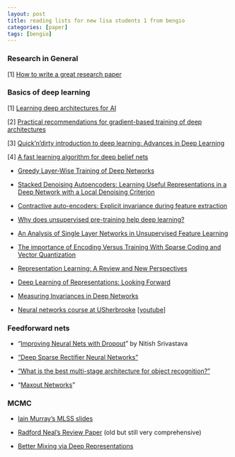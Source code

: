 ```yaml
---
layout: post
title: reading lists for new lisa students 1 from bengio
categories: [paper]
tags: [bengio]
---
```



### Research in General

[1] [How to write a great research paper](https://research.microsoft.com/en-us/um/people/simonpj/papers/giving-a-talk/writing-a-paper-slides.pdf)


### Basics of deep learning

[1] [Learning deep architectures for AI](http://www.iro.umontreal.ca/~bengioy/papers/ftml_book.pdf)

[2] [Practical recommendations for gradient-based training of deep architectures](http://arxiv.org/pdf/1206.5533v2.pdf)

[3] [Quick’n’dirty introduction to deep learning: Advances in Deep Learning ](http://www.kyunghyuncho.me/)

[4] [A fast learning algorithm for deep belief nets](http://www.cs.toronto.edu/~hinton/absps/fastnc.pdf)

* [Greedy Layer-Wise Training of Deep Networks](http://machinelearning.wustl.edu/mlpapers/paper_files/NIPS2006_739.pdf)

* [Stacked Denoising Autoencoders: Learning Useful Representations in a Deep Network with a Local Denoising Criterion](http://citeseerx.ist.psu.edu/viewdoc/download?doi=10.1.1.297.3484&rep=rep1&type=pdf)

* [Contractive auto-encoders: Explicit invariance during feature extraction](http://machinelearning.wustl.edu/mlpapers/paper_files/ICML2011Rifai_455.pdf)

* [Why does unsupervised pre-training help deep learning?](http://machinelearning.wustl.edu/mlpapers/paper_files/AISTATS2010_ErhanCBV10.pdf)

* [An Analysis of Single Layer Networks in Unsupervised Feature Learning](http://web.eecs.umich.edu/~honglak/nipsdlufl10-AnalysisSingleLayerUnsupervisedFeatureLearning.pdf)

* [The importance of Encoding Versus Training With Sparse Coding and Vector Quantization](http://www.stanford.edu/~acoates/papers/coatesng_icml_2011.pdf)

* [Representation Learning: A Review and New Perspectives](http://arxiv.org/pdf/1206.5538v3.pdf)  

* [Deep Learning of Representations: Looking Forward](http://arxiv.org/pdf/1305.0445v2.pdf)  

* [Measuring Invariances in Deep Networks](http://machinelearning.wustl.edu/mlpapers/paper_files/NIPS2009_0463.pdf)

* [Neural networks course at USherbrooke](http://info.usherbrooke.ca/hlarochelle/cours/ift725_A2013/contenu.html) [[youtube](http://www.youtube.com/playlist?list=PL6Xpj9I5qXYEcOhn7TqghAJ6NAPrNmUBH)]

### Feedforward nets

* “[Improving Neural Nets with Dropout](http://www.cs.toronto.edu/~nitish/msc_thesis.pdf)” by Nitish Srivastava

* [“Deep Sparse Rectifier Neural Networks”](http://deeplearningworkshopnips2010.files.wordpress.com/2010/11/nipswrkshp2010-cameraready.pdf)

* [“What is the best multi-stage architecture for object recognition?”](http://yann.lecun.com/exdb/publis/pdf/jarrett-iccv-09.pdf)

* “[Maxout Networks](http://arxiv.org/pdf/1302.4389v4.pdf)”

### MCMC

* [Iain Murray’s MLSS slides](http://mlg.eng.cam.ac.uk/mlss09/mlss_slides/Murray_1.pdf)

* [Radford Neal’s Review Paper](http://www.cs.toronto.edu/pub/radford/review.pdf) (old but still very comprehensive)

* [Better Mixing via Deep Representations](http://arxiv.org/pdf/1207.4404v1.pdf)

